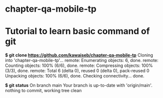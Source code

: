 # chapter-qa-mobile-tp

# Tutorial to learn basic command of git

**$ git clone https://github.com/kawaiseb/chapter-qa-mobile-tp**
Cloning into 'chapter-qa-mobile-tp'...
remote: Enumerating objects: 6, done.
remote: Counting objects: 100% (6/6), done.
remote: Compressing objects: 100% (3/3), done.
remote: Total 6 (delta 0), reused 0 (delta 0), pack-reused 0
Unpacking objects: 100% (6/6), done.
Checking connectivity... done.

**$ git status**
On branch main
Your branch is up-to-date with 'origin/main'.
nothing to commit, working tree clean

